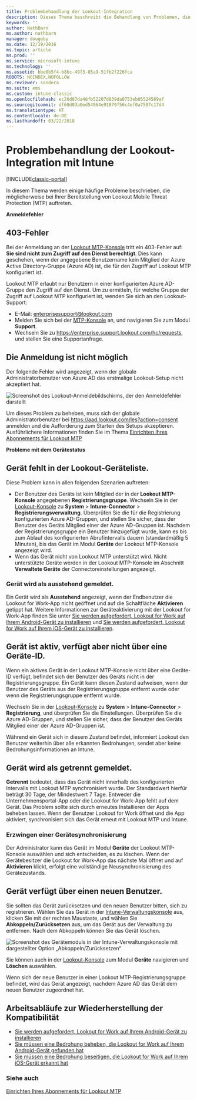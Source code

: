 ```yaml
---
title: Problembehandlung der Lookout-Integration
description: Dieses Thema beschreibt die Behandlung von Problemen, die im Zusammenhang mit der Lookout-Integration häufig auftreten.
keywords: ''
author: NathBarn
ms.author: nathbarn
manager: dougeby
ms.date: 12/19/2016
ms.topic: article
ms.prod: ''
ms.service: microsoft-intune
ms.technology: ''
ms.assetid: bbe0b5f4-b8bc-49f3-85a9-51fb2f226fca
ROBOTS: NOINDEX,NOFOLLOW
ms.reviewer: sandera
ms.suite: ems
ms.custom: intune-classic
ms.openlocfilehash: ec20d87da48fb52207d839da0753eb05524569af
ms.sourcegitcommit: df60d03a0ed54964e91879f56c4ef0a7507c17d4
ms.translationtype: HT
ms.contentlocale: de-DE
ms.lasthandoff: 03/22/2018
---
```

# <a name="troubleshoot-lookout-integration-with-intune"></a>Problembehandlung der Lookout-Integration mit Intune

[!INCLUDE[classic-portal](../includes/classic-portal.md)]

In diesem Thema werden einige häufige Probleme beschrieben, die möglicherweise bei Ihrer Bereitstellung von Lookout Mobile Threat Protection (MTP) auftreten.

**Anmeldefehler**

## <a name="403-errors"></a>403-Fehler
Bei der Anmeldung an der [Lookout MTP-Konsole](https://aad.lookout.com) tritt ein 403-Fehler auf: **Sie sind nicht zum Zugriff auf den Dienst berechtigt**. Dies kann geschehen, wenn der angegebene Benutzername kein Mitglied der Azure Active Directory-Gruppe (Azure AD) ist, die für den Zugriff auf Lookout MTP konfiguriert ist.

Lookout MTP erlaubt nur Benutzern in einer konfigurierten Azure AD-Gruppe den Zugriff auf den Dienst. Um zu ermitteln, für welche Gruppe der Zugriff auf Lookout MTP konfiguriert ist, wenden Sie sich an den Lookout-Support:

* E-Mail: enterprisesupport@lookout.com
* Melden Sie sich bei der [MTP-Konsole](http://aad.lookout.com) an, und navigieren Sie zum Modul **Support**.
* Wechseln Sie zu https://enterprise.support.lookout.com/hc/requests, und stellen Sie eine Supportanfrage.

## <a name="unable-to-sign-in"></a>Die Anmeldung ist nicht möglich
Der folgende Fehler wird angezeigt, wenn der globale Administratorbenutzer von Azure AD das erstmalige Lookout-Setup nicht akzeptiert hat.

![Screenshot des Lookout-Anmeldebildschirms, der den Anmeldefehler darstellt](../media/mtp/lookout-mtp-consent-not-accepted-error.png)

Um dieses Problem zu beheben, muss sich der globale Administratorbenutzer bei https://aad.lookout.com/les?action=consent anmelden und die Aufforderung zum Starten des Setups akzeptieren. Ausführlichere Informationen finden Sie im Thema [Einrichten Ihres Abonnements für Lookout MTP](../deploy-use/setup-your-lookout-mtd-subscription.md)

**Probleme mit dem Gerätestatus**

## <a name="device-missing-from-lookout-device-list"></a>Gerät fehlt in der Lookout-Geräteliste.

Diese Problem kann in allen folgenden Szenarien auftreten:
* Der Benutzer des Geräts ist kein Mitglied der in der **Lookout MTP-Konsole** angegebenen **Registrierungsgruppe**.  Wechseln Sie in der [Lookout-Konsole](http://aad.lookout.com) zu **System** > **Intune-Connector** > **Registrierungsverwaltung**.  Überprüfen Sie die für die Registrierung konfigurierten Azure AD-Gruppen, und stellen Sie sicher, dass der Benutzer des Geräts Mitglied einer der Azure AD-Gruppen ist.  Nachdem der Registrierungsgruppe ein Benutzer hinzugefügt wurde, kann es bis zum Ablauf des konfigurierten Abrufintervalls dauern (standardmäßig 5 Minuten), bis das Gerät im Modul **Geräte** der Lookout MTP-Konsole angezeigt wird.
* Wenn das Gerät nicht von Lookout MTP unterstützt wird.  Nicht unterstützte Geräte werden in der Lookout MTP-Konsole im Abschnitt **Verwaltete Geräte** der Connectoreinstellungen angezeigt.

### <a name="device-reported-as-pending"></a>Gerät wird als **ausstehend** gemeldet.

Ein Gerät wird als **Ausstehend** angezeigt, wenn der Endbenutzer die Lookout for Work-App nicht geöffnet und auf die Schaltfläche **Aktivieren** getippt hat. Weitere Informationen zur Geräteaktivierung mit der Lookout for Work-App finden Sie unter [Sie werden aufgefordert, Lookout for Work auf Ihrem Android-Gerät zu installieren](http://docs.microsoft.com/intune-user-help/you-are-prompted-to-install-lookout-for-work-android) und [Sie werden aufgefordert, Lookout for Work auf Ihrem iOS-Gerät zu installieren](https://docs.microsoft.com/intune-user-help/you-are-prompted-to-install-lookout-for-work-ios).

## <a name="device-whos-active-but-has-no-device-id"></a>Gerät ist aktiv, verfügt aber nicht über eine Geräte-ID.
Wenn ein aktives Gerät in der Lookout MTP-Konsole nicht über eine Geräte-ID verfügt, befindet sich der Benutzer des Geräts nicht in der Registrierungsgruppe. Ein Gerät kann diesen Zustand aufweisen, wenn der Benutzer des Geräts aus der Registrierungsgruppe entfernt wurde oder wenn die Registrierungsgruppe entfernt wurde.

Wechseln Sie in der [Lookout-Konsole](http://aad.lookout.com) zu **System** > **Intune-Connector** > **Registrierung**, und überprüfen Sie die Einstellungen.  Überprüfen Sie die Azure AD-Gruppen, und stellen Sie sicher, dass der Benutzer des Geräts Mitglied einer der Azure AD-Gruppen ist.

Während ein Gerät sich in diesem Zustand befindet, informiert Lookout den Benutzer weiterhin über alle erkannten Bedrohungen, sendet aber keine Bedrohungsinformationen an Intune.

## <a name="device-reported-as-disconnected"></a>Gerät wird als **getrennt** gemeldet.

**Getrennt** bedeutet, dass das Gerät nicht innerhalb des konfigurierten Intervalls mit Lookout MTP synchronisiert wurde. Der Standardwert hierfür beträgt 30 Tage, der Mindestwert 7 Tage. Entweder die Unternehmensportal-App oder die Lookout for Work-App fehlt auf dem Gerät. Das Problem sollte sich durch erneutes Installieren der Apps beheben lassen. Wenn der Benutzer Lookout for Work öffnet und die App aktiviert, synchronisiert sich das Gerät erneut mit Lookout MTP und Intune.

### <a name="forcing-a-device-sync"></a>Erzwingen einer Gerätesynchronisierung
Der Administrator kann das Gerät im Modul **Geräte** der Lookout MTP-Konsole auswählen und sich entscheiden, es zu löschen.   Wenn der Gerätebesitzer die Lookout for Work-App das nächste Mal öffnet und auf **Aktivieren** klickt, erfolgt eine vollständige Neusynchronisierung des Gerätezustands.

## <a name="device-has-a-new-user"></a>Gerät verfügt über einen neuen Benutzer.
Sie sollten das Gerät zurücksetzen und den neuen Benutzer bitten, sich zu registrieren.  Wählen Sie das Gerät in der [Intune-Verwaltungskonsole](https://manage.microsoft.com) aus, klicken Sie mit der rechten Maustaste, und wählen Sie **Abkoppeln/Zurücksetzen** aus, um das Gerät aus der Verwaltung zu entfernen. Nach dem Abkoppeln können Sie das Gerät löschen.

![Screenshot des Gerätemoduls in der Intune-Verwaltungskonsole mit dargestellter Option „Abkoppeln/Zurücksetzen“](../media/mtp/mtp-retire-device-intune-console.png)

Sie können auch in der [Lookout-Konsole](http://aad.lookout.com) zum Modul **Geräte** navigieren und **Löschen** auswählen.

Wenn sich der neue Benutzer in einer Lookout MTP-Registrierungsgruppe befindet, wird das Gerät angezeigt, nachdem Azure AD das Gerät dem neuen Benutzer zugeordnet hat.

## <a name="compliance-remediation-workflows"></a>Arbeitsabläufe zur Wiederherstellung der Kompatibilität
- [Sie werden aufgefordert, Lookout for Work auf Ihrem Android-Gerät zu installieren]( http://docs.microsoft.com/intune-user-help/you-are-prompted-to-install-lookout-for-work-android)
- [Sie müssen eine Bedrohung beheben, die Lookout for Work auf Ihrem Android-Gerät gefunden hat](http://docs.microsoft.com/intune-user-help/you-need-to-resolve-a-threat-found-by-lookout-for-work-android)
- [Sie müssen eine Bedrohung beseitigen, die Lookout for Work auf Ihrem iOS-Gerät erkannt hat](https://docs.microsoft.com/intune-user-help/you-need-to-resolve-a-threat-found-by-lookout-for-work-ios)


### <a name="see-also"></a>Siehe auch
[Einrichten Ihres Abonnements für Lookout MTP](/intune-classic/deploy-use/set-up-your-subscription-with-lookout-mtp)

